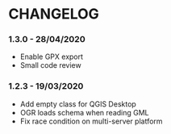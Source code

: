 # CHANGELOG

### 1.3.0 - 28/04/2020

* Enable GPX export
* Small code review

### 1.2.3 - 19/03/2020

* Add empty class for QGIS Desktop
* OGR loads schema when reading GML
* Fix race condition on multi-server platform

###
